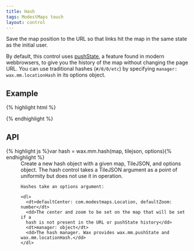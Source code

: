 ```yaml
---
title: Hash
tags: ModestMaps touch
layout: control
---
```


Save the map position to the URL so that links hit the map in the same state as
the initial user.

By default, this control uses [pushState](https://developer.mozilla.org/en/DOM/Manipulating_the_browser_history),
a feature found in modern webbrowsers, to give you the history of the map without
changing the page URL. You can use traditional hashes (`#/0/0/etc`) by
specifying `manager: wax.mm.locationHash` in its options object.

## Example

{% highlight html %}
<div id='map-div'></div>
<script>
var tilejson = {
  tilejson: '1.0.0',
  scheme: 'tms',
  tiles: ['http://a.tiles.mapbox.com/mapbox/1.0.0/natural-earth-2/{z}/{x}/{y}.png']
};

var m = new mm.Map('map-div',
  new wax.mm.connector(tilejson),
  new mm.Point(240,120));

wax.mm.hash(m, tilejson, {
  defaultCenter: new mm.Location(39, -98),
  defaultZoom: 4,
  manager: wax.mm.pushState
});
</script>
{% endhighlight %}

## API

<dl>
  <dt>{% highlight js %}var hash = wax.mm.hash(map, tilejson, options){% endhighlight %}</dt>
  <dd>
    Create a new hash object with a given map, TileJSON, and options object.
    The hash control takes a TileJSON argument as a point of uniformity
    but does not use it in operation.

    Hashes take an options argument:

    <dl>
      <dt>defaultCenter: com.modestmaps.Location, defaultZoom: number</dt>
      <dd>The center and zoom to be set on the map that will be set if a
      hash is not present in the URL or pushState history</dd>
      <dt>manager: object</dt>
      <dd>The hash manager. Wax provides wax.mm.pushState and wax.mm.locationHash.</dd>
    </dl>
  </dd>
</dl>

